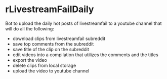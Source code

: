 # rLivestreamFailDaily
Bot to upload the daily hot posts of livestreamfail to a youtube channel that will do all the following:
- download clips from livestreamfail subreddit
- save top comments from the subreddit
- save title of the clip on the subreddit
- edit videos into a compilation that utilizes the comments and the titles
- export the video
- delete clips from local storage
- upload the video to youtube channel